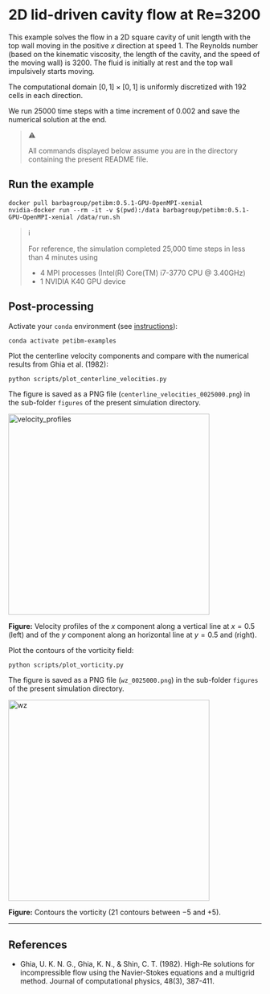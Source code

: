 # 2D lid-driven cavity flow at Re=3200

This example solves the flow in a 2D square cavity of unit length with the top wall moving in the positive $x$ direction at speed $1$.
The Reynolds number (based on the kinematic viscosity, the length of the cavity, and the speed of the moving wall) is $3200$.
The fluid is initially at rest and the top wall impulsively starts moving.

The computational domain $\left[ 0, 1 \right] \times \left[0, 1 \right]$ is uniformly discretized with $192$ cells in each direction.

We run $25000$ time steps with a time increment of $0.002$ and save the numerical solution at the end.

> :warning:
>
> All commands displayed below assume you are in the directory containing the present README file.

## Run the example

```shell
docker pull barbagroup/petibm:0.5.1-GPU-OpenMPI-xenial
nvidia-docker run --rm -it -v $(pwd):/data barbagroup/petibm:0.5.1-GPU-OpenMPI-xenial /data/run.sh
```

> :information_source:
>
> For reference, the simulation completed 25,000 time steps in less than 4 minutes using
>
> * 4 MPI processes (Intel(R) Core(TM) i7-3770 CPU @ 3.40GHz)
> * 1 NVIDIA K40 GPU device

## Post-processing

Activate your `conda` environment (see [instructions](../../../README.md)):

```shell
conda activate petibm-examples
```

Plot the centerline velocity components and compare with the numerical results from Ghia et al. (1982):

```shell
python scripts/plot_centerline_velocities.py
```

The figure is saved as a PNG file (`centerline_velocities_0025000.png`) in the sub-folder `figures` of the present simulation directory.

<img src="figures/centerline_velocities_0025000.png" alt="velocity_profiles" width="400">

**Figure:** Velocity profiles of the $x$ component along a vertical line at $x=0.5$ (left) and of the $y$ component along an horizontal line at $y=0.5$ and (right).

Plot the contours of the vorticity field:

```shell
python scripts/plot_vorticity.py
```

The figure is saved as a PNG file (`wz_0025000.png`) in the sub-folder `figures` of the present simulation directory.

<img src="figures/wz_0025000.png" alt="wz" width="400"/>

**Figure:** Contours the vorticity ($21$ contours between $-5$ and $+5$).

---

## References

* Ghia, U. K. N. G., Ghia, K. N., & Shin, C. T. (1982). High-Re solutions for incompressible flow using the Navier-Stokes equations and a multigrid method. Journal of computational physics, 48(3), 387-411.
